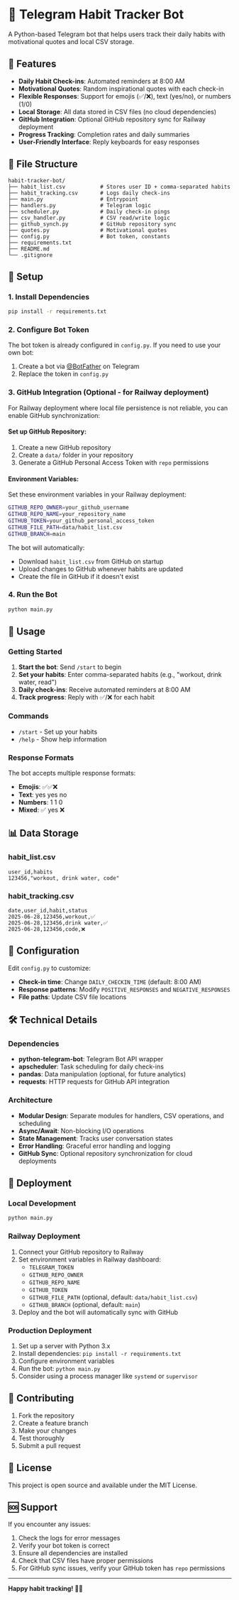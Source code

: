 # 🤖 Telegram Habit Tracker Bot

A Python-based Telegram bot that helps users track their daily habits with motivational quotes and local CSV storage.

## 🎯 Features

- **Daily Habit Check-ins**: Automated reminders at 8:00 AM
- **Motivational Quotes**: Random inspirational quotes with each check-in
- **Flexible Responses**: Support for emojis (✅/❌), text (yes/no), or numbers (1/0)
- **Local Storage**: All data stored in CSV files (no cloud dependencies)
- **GitHub Integration**: Optional GitHub repository sync for Railway deployment
- **Progress Tracking**: Completion rates and daily summaries
- **User-Friendly Interface**: Reply keyboards for easy responses

## 📁 File Structure

```
habit-tracker-bot/
├── habit_list.csv           # Stores user ID + comma-separated habits
├── habit_tracking.csv       # Logs daily check-ins
├── main.py                  # Entrypoint
├── handlers.py              # Telegram logic
├── scheduler.py             # Daily check-in pings
├── csv_handler.py           # CSV read/write logic
├── github_synch.py          # GitHub repository sync
├── quotes.py                # Motivational quotes
├── config.py                # Bot token, constants
├── requirements.txt
├── README.md
└── .gitignore
```

## 🚀 Setup

### 1. Install Dependencies

```bash
pip install -r requirements.txt
```

### 2. Configure Bot Token

The bot token is already configured in `config.py`. If you need to use your own bot:

1. Create a bot via [@BotFather](https://t.me/botfather) on Telegram
2. Replace the token in `config.py`

### 3. GitHub Integration (Optional - for Railway deployment)

For Railway deployment where local file persistence is not reliable, you can enable GitHub synchronization:

#### Set up GitHub Repository:
1. Create a new GitHub repository
2. Create a `data/` folder in your repository
3. Generate a GitHub Personal Access Token with `repo` permissions

#### Environment Variables:
Set these environment variables in your Railway deployment:

```bash
GITHUB_REPO_OWNER=your_github_username
GITHUB_REPO_NAME=your_repository_name
GITHUB_TOKEN=your_github_personal_access_token
GITHUB_FILE_PATH=data/habit_list.csv
GITHUB_BRANCH=main
```

The bot will automatically:
- Download `habit_list.csv` from GitHub on startup
- Upload changes to GitHub whenever habits are updated
- Create the file in GitHub if it doesn't exist

### 4. Run the Bot

```bash
python main.py
```

## 📱 Usage

### Getting Started

1. **Start the bot**: Send `/start` to begin
2. **Set your habits**: Enter comma-separated habits (e.g., "workout, drink water, read")
3. **Daily check-ins**: Receive automated reminders at 8:00 AM
4. **Track progress**: Reply with ✅/❌ for each habit

### Commands

- `/start` - Set up your habits
- `/help` - Show help information

### Response Formats

The bot accepts multiple response formats:

- **Emojis**: ✅✅❌
- **Text**: yes yes no
- **Numbers**: 1 1 0
- **Mixed**: ✅ yes ❌

## 📊 Data Storage

### habit_list.csv
```csv
user_id,habits
123456,"workout, drink water, code"
```

### habit_tracking.csv
```csv
date,user_id,habit,status
2025-06-28,123456,workout,✅
2025-06-28,123456,drink water,✅
2025-06-28,123456,code,❌
```

## 🔧 Configuration

Edit `config.py` to customize:

- **Check-in time**: Change `DAILY_CHECKIN_TIME` (default: 8:00 AM)
- **Response patterns**: Modify `POSITIVE_RESPONSES` and `NEGATIVE_RESPONSES`
- **File paths**: Update CSV file locations

## 🛠️ Technical Details

### Dependencies

- **python-telegram-bot**: Telegram Bot API wrapper
- **apscheduler**: Task scheduling for daily check-ins
- **pandas**: Data manipulation (optional, for future analytics)
- **requests**: HTTP requests for GitHub API integration

### Architecture

- **Modular Design**: Separate modules for handlers, CSV operations, and scheduling
- **Async/Await**: Non-blocking I/O operations
- **State Management**: Tracks user conversation states
- **Error Handling**: Graceful error handling and logging
- **GitHub Sync**: Optional repository synchronization for cloud deployments

## 🚀 Deployment

### Local Development
```bash
python main.py
```

### Railway Deployment
1. Connect your GitHub repository to Railway
2. Set environment variables in Railway dashboard:
   - `TELEGRAM_TOKEN`
   - `GITHUB_REPO_OWNER`
   - `GITHUB_REPO_NAME`
   - `GITHUB_TOKEN`
   - `GITHUB_FILE_PATH` (optional, default: `data/habit_list.csv`)
   - `GITHUB_BRANCH` (optional, default: `main`)
3. Deploy and the bot will automatically sync with GitHub

### Production Deployment
1. Set up a server with Python 3.x
2. Install dependencies: `pip install -r requirements.txt`
3. Configure environment variables
4. Run the bot: `python main.py`
5. Consider using a process manager like `systemd` or `supervisor`

## 🤝 Contributing

1. Fork the repository
2. Create a feature branch
3. Make your changes
4. Test thoroughly
5. Submit a pull request

## 📝 License

This project is open source and available under the MIT License.

## 🆘 Support

If you encounter any issues:

1. Check the logs for error messages
2. Verify your bot token is correct
3. Ensure all dependencies are installed
4. Check that CSV files have proper permissions
5. For GitHub sync issues, verify your GitHub token has `repo` permissions

---

**Happy habit tracking! 🎯✨** 